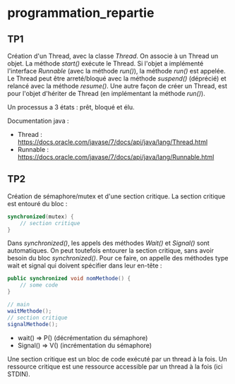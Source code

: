 # programmation_repartie

## TP1

Création d'un Thread, avec la classe *Thread*. On associe à un Thread un objet.
La méthode *start()* exécute le Thread. Si l'objet a implémenté l'interface *Runnable* (avec la méthode *run()*), la méthode *run()* est appelée.
Le Thread peut être arreté/bloqué avec la méthode *suspend()* (déprécié) et relancé avec la méthode *resume()*.
Une autre façon de créer un Thread, est pour l'objet d'hériter de Thread (en implémentant la méthode *run()*).

Un processus a 3 états : prêt, bloqué et élu.

Documentation java :
- Thread : https://docs.oracle.com/javase/7/docs/api/java/lang/Thread.html
- Runnable : https://docs.oracle.com/javase/7/docs/api/java/lang/Runnable.html

## TP2

Création de sémaphore/mutex et d'une section critique. La section critique est
entouré du bloc :
```Java
synchronized(mutex) {
    // section critique
}
```
Dans *synchronized()*, les appels des méthodes *Wait()* et *Signal()* sont automatiques.
On peut toutefois entourer la section critique, sans avoir besoin du bloc *synchronized()*.
Pour ce faire, on appelle des méthodes type wait et signal qui doivent spécifier dans leur en-tête :
```Java
public synchronized void nomMethode() {
    // some code
}

// main
waitMethode();
// section critique
signalMethode();
```


- wait() => P() (décrémentation du sémaphore)
- Signal() => V() (incrémentation du sémaphore)

Une section critique est un bloc de code exécuté par un thread à la fois.
Un ressource critique est une ressource accessible par un thread à la fois (ici STDIN).

